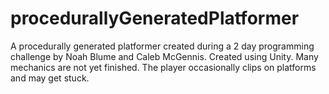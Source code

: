 # procedurallyGeneratedPlatformer
A procedurally generated platformer created during a 2 day programming challenge by Noah Blume and Caleb McGennis.
Created using Unity. 
Many mechanics are not yet finished. 
The player occasionally clips on platforms and may get stuck.
